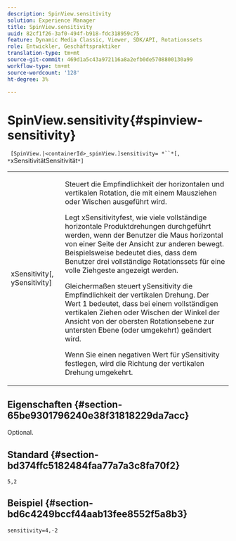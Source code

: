 ```yaml
---
description: SpinView.sensitivity
solution: Experience Manager
title: SpinView.sensitivity
uuid: 82cf1f26-3af0-494f-b918-fdc318959c75
feature: Dynamic Media Classic, Viewer, SDK/API, Rotationssets
role: Entwickler, Geschäftspraktiker
translation-type: tm+mt
source-git-commit: 469d1a5c43a972116a8a2efb0de5708800130a99
workflow-type: tm+mt
source-wordcount: '128'
ht-degree: 3%

---
```



# SpinView.sensitivity{#spinview-sensitivity}

` [SpinView.|<containerId>_spinView.]sensitivity= *``*[, *`xSensitivitätSensitivität`*]`

<table id="table_18D47E7C6A2D4D68B94225CB621D5F7C"> 
 <tbody> 
  <tr> 
   <td colname="col1"> <p> <span class="codeph"><span class="varname"> xSensitivity</span>[,  <span class="varname"> ySensitivity</span>]</span> </p> </td> 
   <td colname="col2"> <p> Steuert die Empfindlichkeit der horizontalen und vertikalen Rotation, die mit einem Mausziehen oder Wischen ausgeführt wird. </p> <p> <span class="codeph"> Legt </span> xSensitivityfest, wie viele vollständige horizontale Produktdrehungen durchgeführt werden, wenn der Benutzer die Maus horizontal von einer Seite der Ansicht zur anderen bewegt. Beispielsweise bedeutet dies, dass dem Benutzer drei vollständige Rotationssets für eine volle Ziehgeste angezeigt werden. </p> <p>Gleichermaßen steuert <span class="codeph"> ySensitivity</span> die Empfindlichkeit der vertikalen Drehung. Der Wert 1 bedeutet, dass bei einem vollständigen vertikalen Ziehen oder Wischen der Winkel der Ansicht von der obersten Rotationsebene zur untersten Ebene (oder umgekehrt) geändert wird. </p> <p>Wenn Sie einen negativen Wert für <span class="codeph"> ySensitivity</span> festlegen, wird die Richtung der vertikalen Drehung umgekehrt. </p> </td> 
  </tr> 
 </tbody> 
</table>

## Eigenschaften {#section-65be9301796240e38f31818229da7acc}

Optional.

## Standard {#section-bd374ffc5182484faa77a7a3c8fa70f2}

`5,2`

## Beispiel {#section-bd6c4249bccf44aab13fee8552f5a8b3}

`sensitivity=4,-2`
